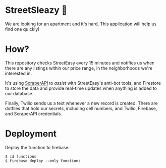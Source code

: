 # StreetSleazy 🏡

We are looking for an apartment and it's hard. This application will help us find one quickly!

# How?

This repository checks StreetEasy every 15 minutes and notifies us when there are any listings within our price range, in the neighborhoods we're interested in.

It's using <a href="https://www.scraperapi.com/">ScraperAPI</a> to *assist* with StreetEasy's anti-bot tools, and Firestore to store the data and provide real-time updates when anything is added to our database.

Finally, Twilio sends us a text whenever a new record is created. There are dotfiles that hold our secrets, including cell numbers, and Twilio, Firebase, and ScraperAPI credentials.

# Deployment

Deploy the function to firebase:

```
$ cd functions
$ firebase deploy --only functions
```
